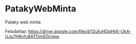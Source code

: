 # PatakyWebMinta
 Pataky web minta

Feladatlap: https://drive.google.com/file/d/12ufuHDpHtjE-UkA-UJu7H8yfu8ATOmSO/view